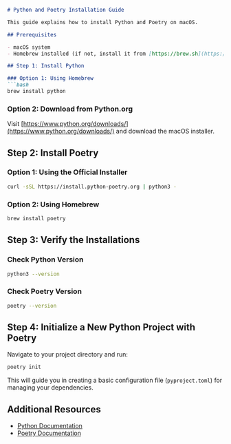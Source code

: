 ```markdown
# Python and Poetry Installation Guide

This guide explains how to install Python and Poetry on macOS.

## Prerequisites

- macOS system
- Homebrew installed (if not, install it from [https://brew.sh](https://brew.sh))

## Step 1: Install Python

### Option 1: Using Homebrew
```bash
brew install python
```

### Option 2: Download from Python.org
Visit [https://www.python.org/downloads/](https://www.python.org/downloads/) and download the macOS installer.

## Step 2: Install Poetry

### Option 1: Using the Official Installer
```bash
curl -sSL https://install.python-poetry.org | python3 -
```

### Option 2: Using Homebrew
```bash
brew install poetry
```

## Step 3: Verify the Installations

### Check Python Version
```bash
python3 --version
```

### Check Poetry Version
```bash
poetry --version
```

## Step 4: Initialize a New Python Project with Poetry

Navigate to your project directory and run:
```bash
poetry init
```

This will guide you in creating a basic configuration file (`pyproject.toml`) for managing your dependencies.

## Additional Resources

- [Python Documentation](https://docs.python.org/3/)
- [Poetry Documentation](https://python-poetry.org/docs/)
```